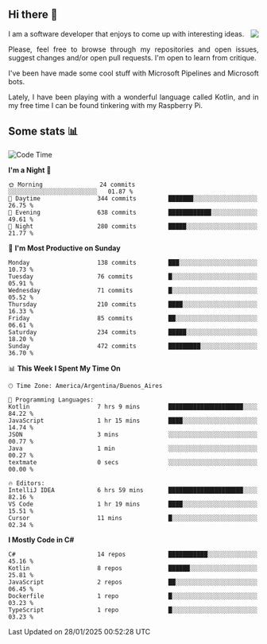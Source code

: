 ## Hi there :slightly_smiling_face:

<img src="https://github-readme-stats.vercel.app/api?username=victorgrycuk&show_icons=true&count_private=true&title_color=F7941E&icon_color=F7941E" align="right">

<p align="justify">
I am a software developer that enjoys to come up with interesting ideas.
<p/>

<p align= "justify">
Please, feel free to browse through my repositories and open issues, suggest changes and/or open pull requests. I'm open to learn from critique.
<p/>


<p align= "justify">
I've been have made some cool stuff with Microsoft Pipelines and Microsoft bots.
<p/>

<p align= "justify">
Lately, I have been playing with a wonderful language called Kotlin, and in my free time I can be found tinkering with my Raspberry Pi.
<p/>

## Some stats :bar_chart:
<!--START_SECTION:waka-->
![Code Time](http://img.shields.io/badge/Code%20Time-2%2C120%20hrs%2027%20mins-blue)

**I'm a Night 🦉** 

```text
🌞 Morning                24 commits          ░░░░░░░░░░░░░░░░░░░░░░░░░   01.87 % 
🌆 Daytime                344 commits         ███████░░░░░░░░░░░░░░░░░░   26.75 % 
🌃 Evening                638 commits         ████████████░░░░░░░░░░░░░   49.61 % 
🌙 Night                  280 commits         █████░░░░░░░░░░░░░░░░░░░░   21.77 % 
```
📅 **I'm Most Productive on Sunday** 

```text
Monday                   138 commits         ███░░░░░░░░░░░░░░░░░░░░░░   10.73 % 
Tuesday                  76 commits          █░░░░░░░░░░░░░░░░░░░░░░░░   05.91 % 
Wednesday                71 commits          █░░░░░░░░░░░░░░░░░░░░░░░░   05.52 % 
Thursday                 210 commits         ████░░░░░░░░░░░░░░░░░░░░░   16.33 % 
Friday                   85 commits          ██░░░░░░░░░░░░░░░░░░░░░░░   06.61 % 
Saturday                 234 commits         █████░░░░░░░░░░░░░░░░░░░░   18.20 % 
Sunday                   472 commits         █████████░░░░░░░░░░░░░░░░   36.70 % 
```


📊 **This Week I Spent My Time On** 

```text
🕑︎ Time Zone: America/Argentina/Buenos_Aires

💬 Programming Languages: 
Kotlin                   7 hrs 9 mins        █████████████████████░░░░   84.22 % 
JavaScript               1 hr 15 mins        ████░░░░░░░░░░░░░░░░░░░░░   14.74 % 
JSON                     3 mins              ░░░░░░░░░░░░░░░░░░░░░░░░░   00.77 % 
Java                     1 min               ░░░░░░░░░░░░░░░░░░░░░░░░░   00.27 % 
textmate                 0 secs              ░░░░░░░░░░░░░░░░░░░░░░░░░   00.00 % 

🔥 Editors: 
IntelliJ IDEA            6 hrs 59 mins       █████████████████████░░░░   82.16 % 
VS Code                  1 hr 19 mins        ████░░░░░░░░░░░░░░░░░░░░░   15.51 % 
Cursor                   11 mins             █░░░░░░░░░░░░░░░░░░░░░░░░   02.34 % 
```

**I Mostly Code in C#** 

```text
C#                       14 repos            ███████████░░░░░░░░░░░░░░   45.16 % 
Kotlin                   8 repos             ██████░░░░░░░░░░░░░░░░░░░   25.81 % 
JavaScript               2 repos             ██░░░░░░░░░░░░░░░░░░░░░░░   06.45 % 
Dockerfile               1 repo              █░░░░░░░░░░░░░░░░░░░░░░░░   03.23 % 
TypeScript               1 repo              █░░░░░░░░░░░░░░░░░░░░░░░░   03.23 % 
```




 Last Updated on 28/01/2025 00:52:28 UTC
<!--END_SECTION:waka-->
